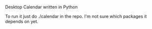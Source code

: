 Desktop Calendar written in Python

To run it just do ./calendar in the repo. I'm not sure which packages it depends on yet.
